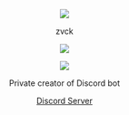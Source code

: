 <p align="center">  
<img src="https://cdn.discordapp.com/attachments/1210857040054980678/1210857607082811433/tumblr_n46mbwBDaH1scncwdo1_500.gif?ex=65ec1606&is=65d9a106&hm=437211bda5090fb79bd940d682d9851c0944544816e78c49a4a3cca317c98fec&">
</p>
<p align="center">
    zvck
<p align="center">  
<img src="https://komarev.com/ghpvc/?username=muinitalp&color=grey">
</p>
    <p align="center">
  <img src="https://discord.c99.nl/widget/theme-1/227205817642909698.png"/>
</p>
<p align="center">
Private creator of Discord bot
<p align="center">
    <a href="https://discord.gg/tmXMDUf8nk">Discord Server</a>
